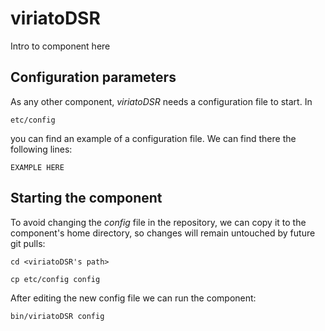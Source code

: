 # viriatoDSR
Intro to component here


## Configuration parameters
As any other component, *viriatoDSR* needs a configuration file to start. In
```
etc/config
```
you can find an example of a configuration file. We can find there the following lines:
```
EXAMPLE HERE
```

## Starting the component
To avoid changing the *config* file in the repository, we can copy it to the component's home directory, so changes will remain untouched by future git pulls:

```
cd <viriatoDSR's path> 
```
```
cp etc/config config
```

After editing the new config file we can run the component:

```
bin/viriatoDSR config
```
